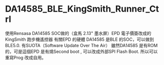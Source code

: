 # DA14585_BLE_KingSmith_Runner_Ctrl
使用Rensasa DA14585 SOC做的（盒馬 2.13" 墨水屏）EPD 電子價簽改成的KingSmith 跑步機遙控器
有關EPD 的硬體
  DA14585  是BLE 的SOC，可以做到BLE5.0. 有SUOTA（Software Update Over The Air）
  雖然DA14585 是有ROM的，可是這個EPD 是有燒Second boot , 可以改成外部SPI Flash Boot.
  所以可以重寫Prog 改成自用。
